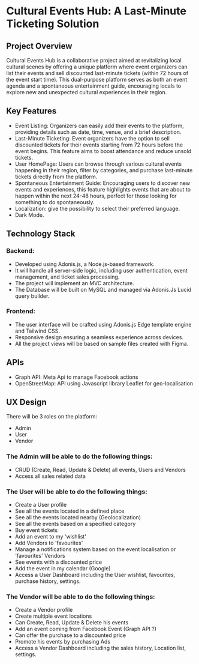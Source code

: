 # Cultural Events Hub: A Last-Minute Ticketing Solution

## Project Overview

Cultural Events Hub is a collaborative project aimed at revitalizing local cultural scenes by offering a unique platform where event organizers can list their events and sell discounted last-minute tickets (within 72 hours of the event start time). This dual-purpose platform serves as both an event agenda and a spontaneous entertainment guide, encouraging locals to explore new and unexpected cultural experiences in their region.

## Key Features

- Event Listing: Organizers can easily add their events to the platform, providing details such as date, time, venue, and a brief description.
- Last-Minute Ticketing: Event organizers have the option to sell discounted tickets for their events starting from 72 hours before the event begins. This feature aims to boost attendance and reduce unsold tickets.
- User HomePage: Users can browse through various cultural events happening in their region, filter by categories, and purchase last-minute tickets directly from the platform.
- Spontaneous Entertainment Guide: Encouraging users to discover new events and experiences, this feature highlights events that are about to happen within the next 24-48 hours, perfect for those looking for something to do spontaneously.
- Localization: give the possibility to select their preferred language.
- Dark Mode.

## Technology Stack

### Backend:
- Developed using Adonis.js, a Node.js-based framework.
- It will handle all server-side logic, including user authentication, event management, and ticket sales processing.
- The project will implement an MVC architecture.
- The Database will be built on MySQL and managed via Adonis.Js Lucid query builder.

### Frontend:
- The user interface will be crafted using Adonis.js Edge template engine and Tailwind CSS.
- Responsive design ensuring a seamless experience across devices.
- All the project views will be based on sample files created with Figma.

## APIs

- Graph API: Meta Api to manage Facebook actions
- OpenStreetMap: API using Javascript library Leaflet for geo-localisation

## UX Design

There will be 3 roles on the platform:

- Admin
- User
- Vendor

### The Admin will be able to do the following things:

- CRUD (Create, Read, Update & Delete) all events, Users and Vendors
- Access all sales related data

### The User will be able to do the following things:

- Create a User profile
- See all the events located in a defined place
- See all the events located nearby (Geolocalization)
- See all the events based on a specified category
- Buy event tickets
- Add an event to my 'wishlist'
- Add Vendors to 'favourites'
- Manage a notifications system based on the event localisation or 'favourites' Vendors
- See events with a discounted price
- Add the event in my calendar (Google)
- Access a User Dashboard including the User wishlist, favourites, purchase history, settings.

### The Vendor will be able to do the following things:

- Create a Vendor profile
- Create multiple event locations
- Can Create, Read, Update & Delete his events
- Add an event coming from Facebook Event (Graph API ?)
- Can offer the purchase to a discounted price
- Promote his events by purchasing Ads
- Access a Vendor Dashboard including the sales history, Location list, settings.
